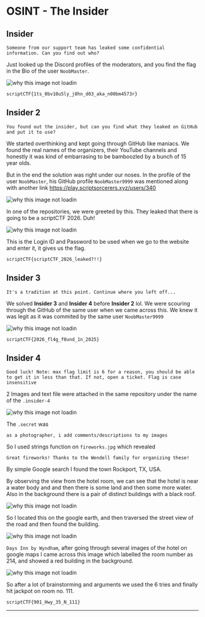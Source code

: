 # OSINT - The Insider

## Insider


    Someone from our support team has leaked some confidential information. Can you find out who?

Just looked up the Discord profiles of the moderators, and you find the flag in the Bio of the user `NoobMaster`.

![why this image not loadin](./attachments/discord1.png "this is too fucking easy haha" )


`scriptCTF{1ts_0bv10u5ly_j0hn_d03_aka_n00bm4573r}`

## Insider 2

    You found out the insider, but can you find what they leaked on GitHub and put it to use?

We started overthinking and kept going through GitHub like maniacs. We found the real names of the organizers, their YouTube channels and honestly it was kind of embarrasing to be bamboozled by a bunch of 15 year olds.


But in the end the solution was right under our noses. In the profile of the user `NoobMaster`, his GitHub profile `NoobMaster9999` was mentioned along with another link https://play.scriptsorcerers.xyz/users/340 

![why this image not loadin](./attachments/discord2.png "right under our noses" )

In one of the repositories, we were greeted by this. They leaked that there is going to be a scriptCTF 2026. Duh!

![why this image not loadin](./attachments/id_pass.png "creds are credentials fuuuuck" )

This is the Login ID and Password to be used when we go to the website and enter it, it gives us the flag.

`scriptCTF{scriptCTF_2026_leaked?!!}`

## Insider 3

    It's a tradition at this point. Continue where you left off...

We solved **Insider 3** and **Insider 4** before **Insider 2** lol. We were scouring through the GitHub of the same user when we came across this. We knew it was legit as it was commited by the same user `NoobMaster9999`

![why this image not loadin](./attachments/insider3_github.png "ez peazy" )

`scriptCTF{2026_fl4g_f0und_1n_2025}`


## Insider 4

    Good luck! Note: max flag limit is 6 for a reason, you should be able to get it in less than that. If not, open a ticket. Flag is case insensitive

2 Images and text file were attached in the same repository under the name of the `.insider-4`

![why this image not loadin](./attachments/rep.png "these are a lot of files" )

The `.secret` was 

    as a photographer, i add comments/descriptions to my images

So I used strings function on `fireworks.jpg` which revealed 

    Great fireworks! Thanks to the Wendell family for organizing these!

By simple Google search I found the town Rockport, TX, USA. 

By observing the view from the hotel room, we can see that the hotel is near a water body and and then there is some land and then some more water. Also in the background there is a pair of distinct buildings with a black roof. 

![why this image not loadin](./attachments/room.png "what kind of deadass photo is this" )

So I located this on the google earth, and then traversed the street view of the road and then found the building. 

![why this image not loadin](./attachments/google_earth.png "take me to the beach plss" )

`Days Inn by Wyndham`, after going through several images of the hotel on google maps I came across this image which labelled the room number as 214, and showed a red building in the background.

![why this image not loadin](./attachments/room_no.png "i created an alt for checking room numbers" )

So after a lot of brainstorming and arguments we used the 6 tries and finally hit jackpot on room no. 111.

`scriptCTF{901_Hwy_35_N_111}`


---
